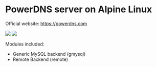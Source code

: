 PowerDNS server on Alpine Linux
====
Official website: https://powerdns.com

[![](https://images.microbadger.com/badges/image/magnaz/powerdns.svg)](https://microbadger.com/images/magnaz/powerdns "Get your own image badge on microbadger.com") [![](https://images.microbadger.com/badges/version/magnaz/powerdns.svg)](https://microbadger.com/images/magnaz/powerdns "Get your own version badge on microbadger.com")

Modules included:
 * Generic MySQL backend (gmysql)
 * Remote Backend (remote)